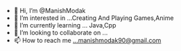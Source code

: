 - 👋 Hi, I’m @ManishModak
- 👀 I’m interested in ...Creating And Playing Games,Anime
- 🌱 I’m currently learning ... Java,Cpp
- 💞️ I’m looking to collaborate on ...
- 📫 How to reach me ...manishmodak90@gmail.com

<!---
ManishModak/ManishModak is a ✨ special ✨ repository because its `README.md` (this file) appears on your GitHub profile.
You can click the Preview link to take a look at your changes.
--->

